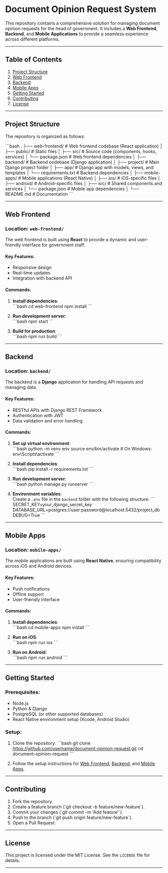 
# Document Opinion Request System

This repository contains a comprehensive solution for managing document opinion requests for the head of government. It includes a **Web Frontend**, **Backend**, and **Mobile Applications** to provide a seamless experience across different platforms.

---

## Table of Contents

1. [Project Structure](#project-structure)  
2. [Web Frontend](#web-frontend)  
3. [Backend](#backend)  
4. [Mobile Apps](#mobile-apps)  
5. [Getting Started](#getting-started)  
6. [Contributing](#contributing)  
7. [License](#license)  

---

## Project Structure

The repository is organized as follows:

\`\`\`bash
.
├── web-frontend/    # Web frontend codebase (React application)
│   ├── public/      # Static files
│   ├── src/         # Source code (components, hooks, services)
│   └── package.json # Web frontend dependencies
│
├── backend/         # Backend codebase (Django application)
│   ├── project/     # Main Django project folder
│   ├── app/         # Django app with models, views, and templates
│   └── requirements.txt # Backend dependencies
│
├── mobile-apps/     # Mobile applications (React Native)
│   ├── ios/         # iOS-specific files
│   ├── android/     # Android-specific files
│   ├── src/         # Shared components and services
│   └── package.json # Mobile app dependencies
│
└── README.md        # Documentation
\`\`\`

---

## Web Frontend

### Location: `web-frontend/`

The web frontend is built using **React** to provide a dynamic and user-friendly interface for government staff.

#### Key Features:
- Responsive design
- Real-time updates
- Integration with backend API

#### Commands:

1. **Install dependencies**:  
   \`\`\`bash
   cd web-frontend
   npm install
   \`\`\`

2. **Run development server**:  
   \`\`\`bash
   npm start
   \`\`\`

3. **Build for production**:  
   \`\`\`bash
   npm run build
   \`\`\`

---

## Backend

### Location: `backend/`

The backend is a **Django** application for handling API requests and managing data.

#### Key Features:
- RESTful APIs with Django REST Framework
- Authentication with JWT
- Data validation and error handling

#### Commands:

1. **Set up virtual environment**:  
   \`\`\`bash
   python -m venv env
   source env/bin/activate  # On Windows: env\Scripts\activate
   \`\`\`

2. **Install dependencies**:  
   \`\`\`bash
   pip install -r requirements.txt
   \`\`\`

3. **Run development server**:  
   \`\`\`bash
   python manage.py runserver
   \`\`\`

4. **Environment variables**:  
   Create a `.env` file in the `backend` folder with the following structure:
   \`\`\`
   SECRET_KEY=your_django_secret_key
   DATABASE_URL=postgres://user:password@localhost:5432/project_db
   DEBUG=True
   \`\`\`

---

## Mobile Apps

### Location: `mobile-apps/`

The mobile applications are built using **React Native**, ensuring compatibility across iOS and Android devices.

#### Key Features:
- Push notifications
- Offline support
- User-friendly interface

#### Commands:

1. **Install dependencies**:  
   \`\`\`bash
   cd mobile-apps
   npm install
   \`\`\`

2. **Run on iOS**:  
   \`\`\`bash
   npm run ios
   \`\`\`

3. **Run on Android**:  
   \`\`\`bash
   npm run android
   \`\`\`

---

## Getting Started

### Prerequisites:
- Node.js
- Python & Django
- PostgreSQL (or other supported databases)
- React Native environment setup (Xcode, Android Studio)

### Setup:
1. Clone the repository:
   \`\`\`bash
   git clone https://github.com/username/document-opinion-request.git
   cd document-opinion-request
   \`\`\`

2. Follow the setup instructions for [Web Frontend](#web-frontend), [Backend](#backend), and [Mobile Apps](#mobile-apps).

---

## Contributing

1. Fork the repository.  
2. Create a feature branch (\`git checkout -b feature/new-feature\`).  
3. Commit your changes (\`git commit -m 'Add feature'\`).  
4. Push to the branch (\`git push origin feature/new-feature\`).  
5. Open a Pull Request.

---

## License

This project is licensed under the MIT License. See the `LICENSE` file for details.

---
